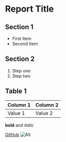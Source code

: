 # Report Title
## Section 1
- First Item
- Second Item
## Section 2  
1. Step one
2. Step two

## Table 1  
| Column 1 | Column 2 |
|----------|----------|
| Value 1  | Value 2  |

**bold** and *italic*

[GitHub](https://github.com)
![Alt](image.png)

